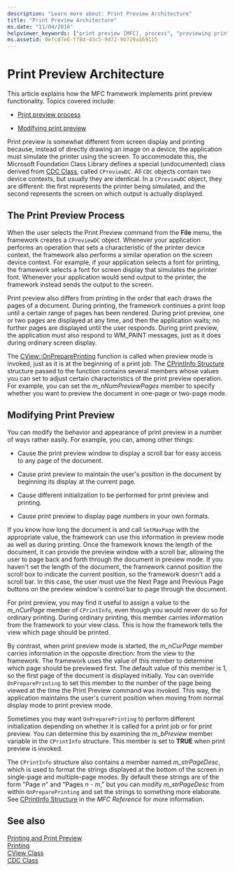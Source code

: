 ```yaml
---
description: "Learn more about: Print Preview Architecture"
title: "Print Preview Architecture"
ms.date: "11/04/2016"
helpviewer_keywords: ["print preview [MFC], process", "previewing printing", "print preview [MFC], architecture", "printing [MFC], print preview", "print preview [MFC], modifications to MFC"]
ms.assetid: 0efc87e6-ff8d-43c5-9d72-9b729a169115
---
```

# Print Preview Architecture

This article explains how the MFC framework implements print preview functionality. Topics covered include:

- [Print preview process](#_core_the_print_preview_process)

- [Modifying print preview](#_core_modifying_print_preview)

Print preview is somewhat different from screen display and printing because, instead of directly drawing an image on a device, the application must simulate the printer using the screen. To accommodate this, the Microsoft Foundation Class Library defines a special (undocumented) class derived from [CDC Class](reference/cdc-class.md), called `CPreviewDC`. All `CDC` objects contain two device contexts, but usually they are identical. In a `CPreviewDC` object, they are different: the first represents the printer being simulated, and the second represents the screen on which output is actually displayed.

## <a name="_core_the_print_preview_process"></a> The Print Preview Process

When the user selects the Print Preview command from the **File** menu, the framework creates a `CPreviewDC` object. Whenever your application performs an operation that sets a characteristic of the printer device context, the framework also performs a similar operation on the screen device context. For example, if your application selects a font for printing, the framework selects a font for screen display that simulates the printer font. Whenever your application would send output to the printer, the framework instead sends the output to the screen.

Print preview also differs from printing in the order that each draws the pages of a document. During printing, the framework continues a print loop until a certain range of pages has been rendered. During print preview, one or two pages are displayed at any time, and then the application waits; no further pages are displayed until the user responds. During print preview, the application must also respond to WM_PAINT messages, just as it does during ordinary screen display.

The [CView::OnPreparePrinting](reference/cview-class.md#onprepareprinting) function is called when preview mode is invoked, just as it is at the beginning of a print job. The [CPrintInfo Structure](reference/cprintinfo-structure.md) structure passed to the function contains several members whose values you can set to adjust certain characteristics of the print preview operation. For example, you can set the *m_nNumPreviewPages* member to specify whether you want to preview the document in one-page or two-page mode.

## <a name="_core_modifying_print_preview"></a> Modifying Print Preview

You can modify the behavior and appearance of print preview in a number of ways rather easily. For example, you can, among other things:

- Cause the print preview window to display a scroll bar for easy access to any page of the document.

- Cause print preview to maintain the user's position in the document by beginning its display at the current page.

- Cause different initialization to be performed for print preview and printing.

- Cause print preview to display page numbers in your own formats.

If you know how long the document is and call `SetMaxPage` with the appropriate value, the framework can use this information in preview mode as well as during printing. Once the framework knows the length of the document, it can provide the preview window with a scroll bar, allowing the user to page back and forth through the document in preview mode. If you haven't set the length of the document, the framework cannot position the scroll box to indicate the current position, so the framework doesn't add a scroll bar. In this case, the user must use the Next Page and Previous Page buttons on the preview window's control bar to page through the document.

For print preview, you may find it useful to assign a value to the *m_nCurPage* member of `CPrintInfo`, even though you would never do so for ordinary printing. During ordinary printing, this member carries information from the framework to your view class. This is how the framework tells the view which page should be printed.

By contrast, when print preview mode is started, the *m_nCurPage* member carries information in the opposite direction: from the view to the framework. The framework uses the value of this member to determine which page should be previewed first. The default value of this member is 1, so the first page of the document is displayed initially. You can override `OnPreparePrinting` to set this member to the number of the page being viewed at the time the Print Preview command was invoked. This way, the application maintains the user's current position when moving from normal display mode to print preview mode.

Sometimes you may want `OnPreparePrinting` to perform different initialization depending on whether it is called for a print job or for print preview. You can determine this by examining the *m_bPreview* member variable in the `CPrintInfo` structure. This member is set to **TRUE** when print preview is invoked.

The `CPrintInfo` structure also contains a member named *m_strPageDesc*, which is used to format the strings displayed at the bottom of the screen in single-page and multiple-page modes. By default these strings are of the form "Page *n*" and "Pages *n* - *m*," but you can modify *m_strPageDesc* from within `OnPreparePrinting` and set the strings to something more elaborate. See [CPrintInfo Structure](reference/cprintinfo-structure.md) in the *MFC Reference* for more information.

## See also

[Printing and Print Preview](printing-and-print-preview.md)<br/>
[Printing](printing.md)<br/>
[CView Class](reference/cview-class.md)<br/>
[CDC Class](reference/cdc-class.md)
